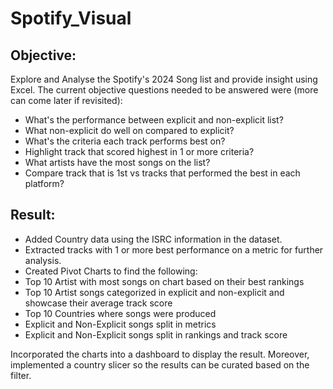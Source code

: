 # Spotify_Visual

## Objective:
Explore and Analyse the Spotify's 2024 Song list and provide insight using Excel. The current objective questions needed to be answered were (more can come later if revisited):
- What's the performance between explicit and non-explicit list?
- What non-explicit do well on compared to explicit?
- What's the criteria each track performs best on?
- Highlight track that scored highest in 1 or more criteria?
- What artists have the most songs on the list?
- Compare track that is 1st vs tracks that performed the best in each platform?

## Result:
- Added Country data using the ISRC information in the dataset.
- Extracted tracks with 1 or more best performance on a metric for further analysis.
- Created Pivot Charts to find the following:
-   Top 10 Artist with most songs on chart based on their best rankings
-   Top 10 Artist songs categorized in explicit and non-explicit and showcase their average track score
-   Top 10 Countries where songs were produced
-   Explicit and Non-Explicit songs split in metrics
-   Explicit and Non-Explicit songs split in rankings and track score

Incorporated the charts into a dashboard to display the result. Moreover, implemented a country slicer so the results can be curated based on the filter.
